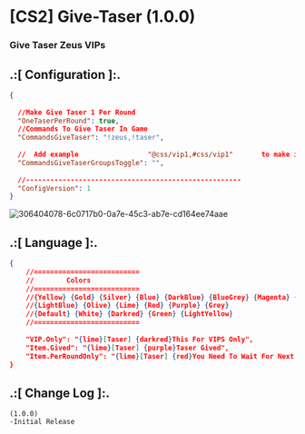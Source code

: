 # [CS2] Give-Taser (1.0.0)

### Give Taser Zeus  VIPs

## .:[ Configuration ]:.
```json
{
	
  //Make Give Taser 1 Per Round
  "OneTaserPerRound": true,
  //Commands To Give Taser In Game
  "CommandsGiveTaser": "!zeus,!taser",
  
  //  Add example                 "@css/vip1,#css/vip1"       to make it only VIPS Can Get Taser
  "CommandsGiveTaserGroupsToggle": "",
  
  //-----------------------------------------------------
  "ConfigVersion": 1
}
```

![306404078-6c0717b0-0a7e-45c3-ab7e-cd164ee74aae](https://github.com/oqyh/cs2-Plugins-For-Community/assets/48490385/89f3930d-7293-4c55-8d89-84ca3b235523)

## .:[ Language ]:.
```json
{
	//==========================
	//        Colors
	//==========================
	//{Yellow} {Gold} {Silver} {Blue} {DarkBlue} {BlueGrey} {Magenta} {LightRed}
	//{LightBlue} {Olive} {Lime} {Red} {Purple} {Grey}
	//{Default} {White} {Darkred} {Green} {LightYellow}
	//==========================
	
    "VIP.Only": "{lime}[Taser] {darkred}This For VIPS Only",
    "Item.Gived": "{lime}[Taser] {purple}Taser Gived",
    "Item.PerRoundOnly": "{lime}[Taser] {red}You Need To Wait For Next Round"
}
```


## .:[ Change Log ]:.
```
(1.0.0)
-Initial Release
```
